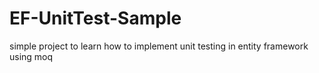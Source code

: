# EF-UnitTest-Sample
simple project to learn how to implement unit testing in entity framework using moq
